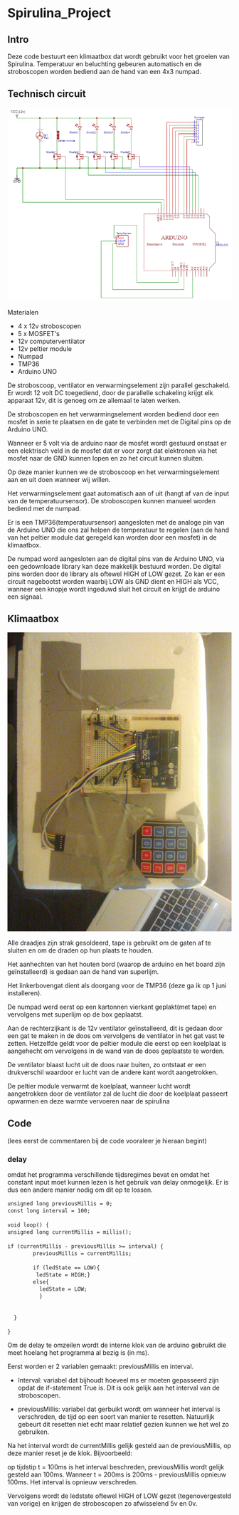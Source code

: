 # Spirulina_Project

## Intro

Deze code bestuurt een klimaatbox dat wordt gebruikt voor het groeien van Spirulina. Temperatuur en beluchting gebeuren automatisch en de stroboscopen worden bediend aan de hand van een 4x3 numpad.


## Technisch circuit
![Image of Circuit](Images/Schematic_SpirulinaBox_2021-05-31.png)


Materialen
  - 4 x 12v stroboscopen
  - 5 x MOSFET's
  - 12v computerventilator
  - 12v peltier module
  - Numpad
  - TMP36
  - Arduino UNO

De stroboscoop, ventilator en verwarmingselement zijn parallel geschakeld. Er wordt 12 volt DC toegediend, door de parallelle schakeling krijgt elk apparaat 12v, dit is genoeg om ze allemaal te laten werken.

De stroboscopen en het verwarmingselement worden bediend door een mosfet in serie te plaatsen en de gate te verbinden met de Digital pins op de Arduino UNO.

Wanneer er 5 volt via de arduino naar de mosfet wordt gestuurd onstaat er een elektrisch veld in de mosfet dat er voor zorgt dat elektronen via het mosfet naar de GND kunnen lopen en zo het circuit kunnen sluiten.

Op deze manier kunnen we de stroboscoop en het verwarmingselement aan en uit doen wanneer wij willen.

Het verwarmingselement gaat automatisch aan of uit (hangt af van de input van de temperatuursensor).
De stroboscopen kunnen manueel worden bediend met de numpad.

Er is een TMP36(temperatuursensor) aangesloten met de analoge pin van de Arduino UNO die ons zal helpen de temperatuur te regelen (aan de hand van het peltier module dat geregeld kan worden door een mosfet) in de klimaatbox.

De numpad word aangesloten aan de digital pins van de Arduino UNO, via een gedownloade library kan deze makkelijk bestuurd worden. De digital pins worden door de library als oftewel HIGH of LOW gezet. Zo kan er een circuit nagebootst worden waarbij LOW als GND dient en HIGH als VCC, wanneer een knopje wordt ingeduwd sluit het circuit en krijgt de arduino een signaal.

## Klimaatbox
![Image of ClimateBox](Images/box.jpg)

Alle draadjes zijn strak gesoldeerd, tape is gebruikt om de gaten af te sluiten en om de draden op hun plaats te houden.

Het aanhechten van het houten bord (waarop de arduino en het board zijn geïnstalleerd) is gedaan aan de hand van superlijm.

Het linkerbovengat dient als doorgang voor de TMP36 (deze ga ik op 1 juni installeren).

De numpad werd eerst op een kartonnen vierkant geplakt(met tape) en vervolgens met superlijm op de box geplaatst.

Aan de rechterzijkant is de 12v ventilator geïnstalleerd, dit is gedaan door een gat te maken in de doos om vervolgens de ventilator in het gat vast te zetten. Hetzelfde geldt voor de peltier module die eerst op een koelplaat is aangehecht om vervolgens in de wand van de doos geplaatste te worden.

De ventilator blaast lucht uit de doos naar buiten, zo ontstaat er een drukverschil waardoor er lucht van de andere kant wordt aangetrokken.

De peltier module verwarmt de koelplaat, wanneer lucht wordt aangetrokken door de ventilator zal de lucht die door de koelplaat passeert opwarmen en deze warmte vervoeren naar de spirulina
## Code
(lees eerst de commentaren bij de code vooraleer je hieraan begint)

### delay
omdat het programma verschillende tijdsregimes bevat en omdat het constant input moet kunnen lezen is het gebruik van delay onmogelijk. Er is dus een andere manier nodig om dit op te lossen.

```arduino
unsigned long previousMillis = 0;
const long interval = 100;

void loop() {
unsigned long currentMillis = millis();

if (currentMillis - previousMillis >= interval) {
        previousMillis = currentMillis;

        if (ledState == LOW){
         ledState = HIGH;}
        else{
          ledState = LOW;
          }

      
  }
  
}
```
Om de delay te omzeilen wordt de interne klok van de arduino gebruikt die meet hoelang het programma al bezig is (in ms).

Eerst worden er 2 variablen gemaakt: previousMillis en interval.
- Interval: variabel dat bijhoudt hoeveel ms er moeten gepasseerd zijn opdat de if-statement True is. Dit is ook gelijk aan het interval van de stroboscopen.

- previousMillis: variabel dat gerbuikt wordt om wanneer het interval is verschreden, de tijd op een soort van manier te resetten. Natuurlijk gebeurt dit resetten niet echt maar relatief gezien kunnen we het wel zo gebruiken.

Na het interval wordt de currentMillis gelijk gesteld aan de previousMillis, op deze manier reset je de klok.
Bijvoorbeeld:

op tijdstip t = 100ms is het interval beschreden, previousMillis wordt gelijk gesteld aan 100ms. Wanneer t = 200ms is 200ms - previousMillis opnieuw 100ms. Het interval is opnieuw verschreden.

Vervolgens wordt de ledstate oftewel HIGH of LOW gezet (tegenovergesteld van vorige) en krijgen de stroboscopen zo afwisselend 5v en 0v.
